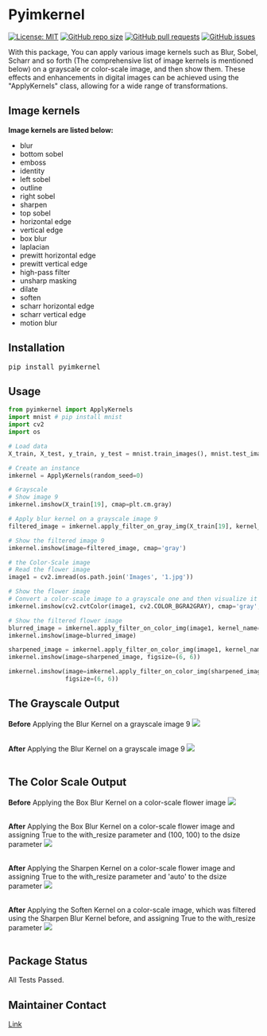 # Pyimkernel
[![License: MIT](https://img.shields.io/github/license/amirho3einsedaghati/pyimkernel?color=yellow)](https://github.com/amirho3einsedaghati/pyimkernel/blob/main/LICENSE)
[![GitHub repo size](https://img.shields.io/github/repo-size/amirho3einsedaghati/pyimkernel?color=red)](https://github.com/amirho3einsedaghati/pyimkernel/)
[![GitHub pull requests](https://img.shields.io/github/issues-pr/amirho3einsedaghati/pyimkernel?color=yellow)](https://github.com/amirho3einsedaghati/pyimkernel/pulls)
[![GitHub issues](https://img.shields.io/github/issues-raw/amirho3einsedaghati/pyimkernel?color=red)](https://github.com/amirho3einsedaghati/pyimkernel/issues)

<p>
With this package, You can apply various image kernels such as Blur, Sobel, Scharr and so forth (The comprehensive list of image kernels is mentioned below) on a grayscale or color-scale image, and then show them. These effects and enhancements in digital images can be achieved using the "ApplyKernels" class, allowing for a wide range of transformations.
</p>

## Image kernels
<b> Image kernels are listed below:</b>

- blur
- bottom sobel
- emboss
- identity
- left sobel
- outline
- right sobel
- sharpen
- top sobel
- horizontal edge
- vertical edge
- box blur
- laplacian
- prewitt horizontal edge
- prewitt vertical edge
- high-pass filter
- unsharp masking
- dilate
- soften
- scharr horizontal edge
- scharr vertical edge
- motion blur

## Installation
<pre>
pip install pyimkernel
</pre>

## Usage
```python
from pyimkernel import ApplyKernels
import mnist # pip install mnist
import cv2
import os

# Load data
X_train, X_test, y_train, y_test = mnist.train_images(), mnist.test_images(), mnist.train_labels(), mnist.test_labels()

# Create an instance
imkernel = ApplyKernels(random_seed=0)

# Grayscale
# Show image 9 
imkernel.imshow(X_train[19], cmap=plt.cm.gray)

# Apply blur kernel on a grayscale image 9
filtered_image = imkernel.apply_filter_on_gray_img(X_train[19], kernel_name='blur')

# Show the filtered image 9
imkernel.imshow(image=filtered_image, cmap='gray')

# the Color-Scale image
# Read the flower image
image1 = cv2.imread(os.path.join('Images', '1.jpg'))

# Show the flower image
# Convert a color-scale image to a grayscale one and then visualize it
imkernel.imshow(cv2.cvtColor(image1, cv2.COLOR_BGRA2GRAY), cmap='gray', figsize=(6, 6))

# Show the filtered flower image
blurred_image = imkernel.apply_filter_on_color_img(image1, kernel_name='box blur', with_resize=True, dsize=(100, 100))
imkernel.imshow(image=blurred_image)

sharpened_image = imkernel.apply_filter_on_color_img(image1, kernel_name='sharpen', with_resize=True)
imkernel.imshow(image=sharpened_image, figsize=(6, 6))

imkernel.imshow(image=imkernel.apply_filter_on_color_img(sharpened_image, kernel_name='soften'),
                figsize=(6, 6))
```
## The Grayscale Output
<b>Before</b> Applying the Blur Kernel on a grayscale image 9
<img src="https://i.postimg.cc/m23gBQW3/image9.png">
<br /><br/>

<b>After</b> Applying the Blur Kernel on a grayscale image 9
<img src="https://i.postimg.cc/BvPWQ01W/filtered-image9.png">
<br /><br/>

## The Color Scale Output
<b>Before</b> Applying the Box Blur Kernel on a color-scale flower image
<img src="https://i.postimg.cc/QMGm1GyZ/flower.png">
<br /><br/>

<b>After</b> Applying the Box Blur Kernel on a color-scale flower image and assigning True to the with_resize parameter and (100, 100) to the dsize parameter
<img src="https://i.postimg.cc/fWByFZ8V/filtered-flower3.png">
<br /><br/>

<b>After</b> Applying the Sharpen Kernel on a color-scale flower image and assigning True to the with_resize parameter and 'auto' to the dsize parameter
<img src="https://i.postimg.cc/3NCRJQTc/filtered-flower1.png">
<br /><br/>

<b>After</b> Applying the Soften Kernel on a color-scale image, which was filtered using the Sharpen Blur Kernel before, and assigning True to the with_resize parameter
<img src="https://i.postimg.cc/KvjSYyx3/filtered-flower2.png">
<br /><br/>

## Package Status
All Tests Passed.

## Maintainer Contact
<a href="https://linktr.ee/amirhoseinsedaghati">Link</a>
